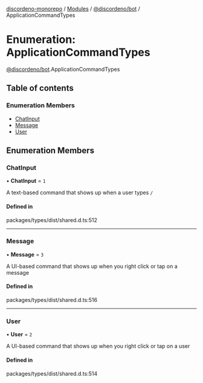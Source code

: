 [discordeno-monorepo](../README.md) / [Modules](../modules.md) / [@discordeno/bot](../modules/discordeno_bot.md) / ApplicationCommandTypes

# Enumeration: ApplicationCommandTypes

[@discordeno/bot](../modules/discordeno_bot.md).ApplicationCommandTypes

## Table of contents

### Enumeration Members

- [ChatInput](discordeno_bot.ApplicationCommandTypes.md#chatinput)
- [Message](discordeno_bot.ApplicationCommandTypes.md#message)
- [User](discordeno_bot.ApplicationCommandTypes.md#user)

## Enumeration Members

### ChatInput

• **ChatInput** = `1`

A text-based command that shows up when a user types `/`

#### Defined in

packages/types/dist/shared.d.ts:512

---

### Message

• **Message** = `3`

A UI-based command that shows up when you right click or tap on a message

#### Defined in

packages/types/dist/shared.d.ts:516

---

### User

• **User** = `2`

A UI-based command that shows up when you right click or tap on a user

#### Defined in

packages/types/dist/shared.d.ts:514
